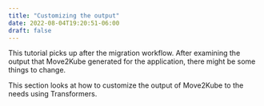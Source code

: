 ```yaml
---
title: "Customizing the output"
date: 2022-08-04T19:20:51-06:00
draft: false
---
```




This tutorial picks up after the migration workflow. After examining the output that Move2Kube generated for the application, there might be some things to change.

This section looks at how to customize the output of Move2Kube to the needs using Transformers.
